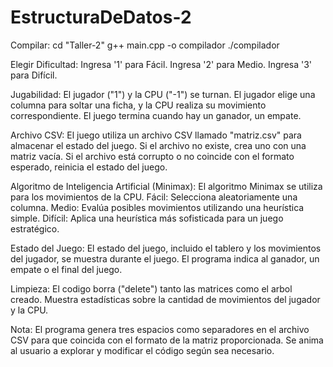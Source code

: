 # EstructuraDeDatos-2

Compilar: 
cd "Taller-2"
g++ main.cpp -o compilador
./compilador


Elegir Dificultad:
Ingresa '1' para Fácil.
Ingresa '2' para Medio.
Ingresa '3' para Difícil.

Jugabilidad:
El jugador ("1") y la CPU ("-1") se turnan.
El jugador elige una columna para soltar una ficha, y la CPU realiza su movimiento correspondiente.
El juego termina cuando hay un ganador, un empate.

Archivo CSV:
El juego utiliza un archivo CSV llamado "matriz.csv" para almacenar el estado del juego.
Si el archivo no existe, crea uno con una matriz vacía.
Si el archivo está corrupto o no coincide con el formato esperado, reinicia el estado del juego.

Algoritmo de Inteligencia Artificial (Minimax):
El algoritmo Minimax se utiliza para los movimientos de la CPU.
Fácil: Selecciona aleatoriamente una columna.
Medio: Evalúa posibles movimientos utilizando una heurística simple.
Difícil: Aplica una heurística más sofisticada para un juego estratégico.

Estado del Juego:
El estado del juego, incluido el tablero y los movimientos del jugador, se muestra durante el juego.
El programa indica al ganador, un empate o el final del juego.

Limpieza:
El codigo borra ("delete") tanto las matrices como el arbol creado.
Muestra estadísticas sobre la cantidad de movimientos del jugador y la CPU.

Nota:
El programa genera tres espacios como separadores en el archivo CSV para que coincida con el formato de la matriz proporcionada.
Se anima al usuario a explorar y modificar el código según sea necesario.
